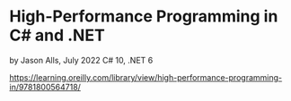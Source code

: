 # High-Performance Programming in C# and .NET
by Jason Alls, July 2022
C# 10, .NET 6

https://learning.oreilly.com/library/view/high-performance-programming-in/9781800564718/
